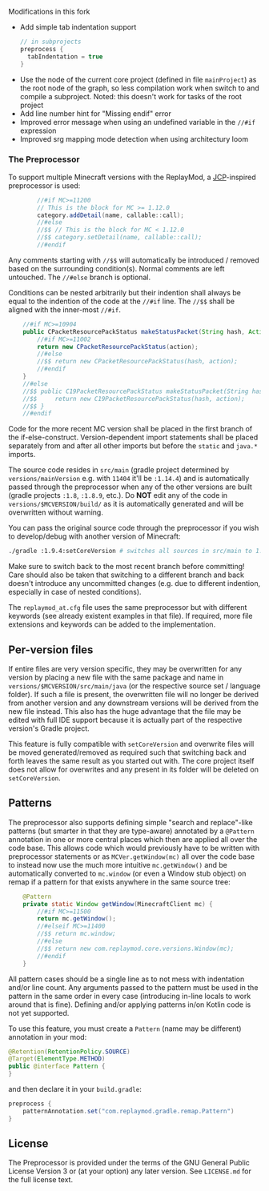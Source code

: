 Modifications in this fork

- Add simple tab indentation support
  ```groovy
  // in subprojects
  preprocess {
    tabIndentation = true
  }
  ```
- Use the node of the current core project (defined in file `mainProject`) as the root node of the graph, so less compilation work when switch to and compile a subproject. Noted: this doesn't work for tasks of the root project
- Add line number hint for "Missing endif" error
- Improved error message when using an undefined variable in the `//#if` expression
- Improved srg mapping mode detection when using architectury loom

### The Preprocessor
To support multiple Minecraft versions with the ReplayMod, a [JCP](https://github.com/raydac/java-comment-preprocessor)-inspired preprocessor is used:
```java
        //#if MC>=11200
        // This is the block for MC >= 1.12.0
        category.addDetail(name, callable::call);
        //#else
        //$$ // This is the block for MC < 1.12.0
        //$$ category.setDetail(name, callable::call);
        //#endif
```
Any comments starting with `//$$` will automatically be introduced / removed based on the surrounding condition(s).
Normal comments are left untouched. The `//#else` branch is optional.

Conditions can be nested arbitrarily but their indention shall always be equal to the indention of the code at the `//#if` line.
The `//$$` shall be aligned with the inner-most `//#if`.
```java
    //#if MC>=10904
    public CPacketResourcePackStatus makeStatusPacket(String hash, Action action) {
        //#if MC>=11002
        return new CPacketResourcePackStatus(action);
        //#else
        //$$ return new CPacketResourcePackStatus(hash, action);
        //#endif
    }
    //#else
    //$$ public C19PacketResourcePackStatus makeStatusPacket(String hash, Action action) {
    //$$     return new C19PacketResourcePackStatus(hash, action);
    //$$ }
    //#endif
```
Code for the more recent MC version shall be placed in the first branch of the if-else-construct.
Version-dependent import statements shall be placed separately from and after all other imports but before the `static` and `java.*` imports.

The source code resides in `src/main` (gradle project determined by `versions/mainVersion` e.g. with `11404` it'll be `:1.14.4`) and is automatically passed through the
preprocessor when any of the other versions are built (gradle projects `:1.8`, `:1.8.9`, etc.).
Do **NOT** edit any of the code in `versions/$MCVERSION/build/` as it is automatically generated and will be overwritten without warning.

You can pass the original source code through the preprocessor if you wish to develop/debug with another version of Minecraft:
```bash
./gradle :1.9.4:setCoreVersion # switches all sources in src/main to 1.9.4
```

Make sure to switch back to the most recent branch before committing!
Care should also be taken that switching to a different branch and back doesn't introduce any uncommitted changes (e.g. due to different indention, especially in case of nested conditions).

The `replaymod_at.cfg` file uses the same preprocessor but with different keywords (see already existent examples in that file).
If required, more file extensions and keywords can be added to the implementation.

## Per-version files

If entire files are very version specific, they may be overwritten for any version by placing a new file with the same package and name in `versions/$MCVERSION/src/main/java` (or the respective source set / language folder).
If such a file is present, the overwritten file will no longer be derived from another version and any downstream versions will be derived from the new file instead.
This also has the huge advantage that the file may be edited with full IDE support because it is actually part of the respective version's Gradle project.

This feature is fully compatible with `setCoreVersion` and overwrite files will be moved generated/removed as required such that switching back and forth leaves the same result as you started out with.
The core project itself does not allow for overwrites and any present in its folder will be deleted on `setCoreVersion`.

## Patterns

The preprocessor also supports defining simple "search and replace"-like patterns (but smarter in that they are type-aware) annotated by a `@Pattern` annotation in one or more central places which then are applied all over the code base.
This allows code which would previously have to be written with preprocessor statements or as `MCVer.getWindow(mc)` all over the code base to instead now use the much more intuitive `mc.getWindow()` and be automatically converted to `mc.window` (or even a Window stub object) on remap if a pattern for that exists anywhere in the same source tree:
```java
    @Pattern
    private static Window getWindow(MinecraftClient mc) {
        //#if MC>=11500
        return mc.getWindow();
        //#elseif MC>=11400
        //$$ return mc.window;
        //#else
        //$$ return new com.replaymod.core.versions.Window(mc);
        //#endif
    }
```
All pattern cases should be a single line as to not mess with indentation and/or line count.
Any arguments passed to the pattern must be used in the pattern in the same order in every case (introducing in-line locals to work around that is fine).
Defining and/or applying patterns in/on Kotlin code is not yet supported.

To use this feature, you must create a `Pattern` (name may be different) annotation in your mod:
```java
@Retention(RetentionPolicy.SOURCE)
@Target(ElementType.METHOD)
public @interface Pattern {
}
```
and then declare it in your `build.gradle`:
```groovy
preprocess {
    patternAnnotation.set("com.replaymod.gradle.remap.Pattern")
}
```

## License
The Preprocessor is provided under the terms of the GNU General Public License Version 3 or (at your option) any later version.
See `LICENSE.md` for the full license text.